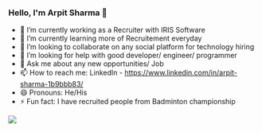 ### Hello, I'm Arpit Sharma 👋

- 🔭 I’m currently working as a Recruiter with IRIS Software
- 🌱 I’m currently learning more of Recruitement everyday
- 👯 I’m looking to collaborate on any social platform for technology hiring
- 🤔 I’m looking for help with good developer/ engineer/ programmer
- 💬 Ask me about any new opportunities/ Job
- 📫 How to reach me: LinkedIn - https://www.linkedin.com/in/arpit-sharma-1b9bbb83/
- 😄 Pronouns: He/His
- ⚡ Fun fact: I have recruited people from Badminton championship

<img src="https://github-readme-stats.vercel.app/api?username=arpitsharma1&&show_icons=true&title_color=ffffff&icon_color=bb2acf&text_color=daf7dc&bg_color=151515">
